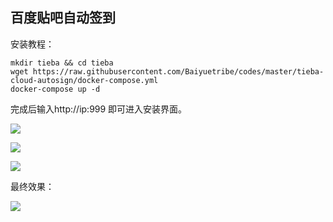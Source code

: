 ## 百度贴吧自动签到

安装教程：

```
mkdir tieba && cd tieba
wget https://raw.githubusercontent.com/Baiyuetribe/codes/master/tieba-cloud-autosign/docker-compose.yml
docker-compose up -d
```

完成后输入http://ip:999 即可进入安装界面。

![](https://ws2.sinaimg.cn/large/007rd8E4ly1g1bunqik1dj30mo0aydk8.jpg)

![](https://ws1.sinaimg.cn/large/007rd8E4ly1g1buoojef7j30mo0d2q73.jpg)

![](https://ws1.sinaimg.cn/large/007rd8E4ly1g1buop0aqbj30mo08rade.jpg)

最终效果：

![](https://ws2.sinaimg.cn/large/007rd8E4ly1g1buo0935hj30mo08vdj4.jpg)
